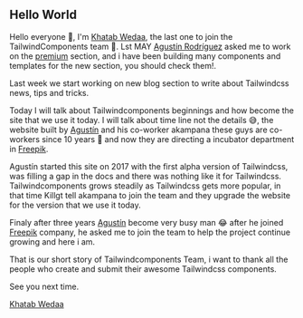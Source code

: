 ## Hello World

Hello everyone 👋, I'm [Khatab Wedaa](https://twitter.com/khatabwedaa), the last one to join the TailwindComponents team 🤠. Lst MAY [Agustín Rodríguez](https://twitter.com/killgt) asked me to work on the [premium](https://tailwindcomponents.com/premium) section, and i have been building many components and templates for the new section, you should check them!.

Last week we start working on new blog section to write about Tailwindcss news, tips and tricks.

Today I will talk about Tailwindcomponents beginnings and how become the site that we use it today. I will talk about time line not the details 😅, the website built by [Agustín](https://twitter.com/killgt) and his co-worker akampana these guys are co-workers since 10 years 🤯 and now they are directing a incubator department in [Freepik](https://www.freepik.com/).

Agustín started this site on 2017 with the first alpha version of Tailwindcss, was filling a gap in the docs and there was nothing like it for Tailwindcss. Tailwindcomponents grows steadily as Tailwindcss gets more popular, in that time Killgt tell akampana to join the team and they upgrade the website for the version that we use it today.

Finaly after three years [Agustín](https://twitter.com/killgt) become very busy man 😂 after he joined [Freepik](https://www.freepik.com/) company, he asked me to join the team to help the project continue growing and here i am. 

That is our short story of Tailwindcomponents Team, i want to thank all the people who create and submit their awesome Tailwindcss components.

See you next time. 

[Khatab Wedaa](https://twitter.com/khatabwedaa)
